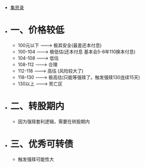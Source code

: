 - [集思录](https://www.jisilu.cn/web/data/cb/list)
- # 一、价格较低
	- 100元以下   ---> 极其安全(最差还本付息)
	- 100-104      ---> 极低估(还本付息 基本会5-6年110换本付息)
	- 104-108      ---> 低估
	- 108-112       ---> 合理
	- 112-118       ---> 高估 (风险较大了)
	- 118-130      ---> 极高估(只能等强赎了。触发强赎130连续15天)
	- 130以上      --->  死亡区
- # 二、转股期内
	- 因为强赎套利逻辑，需要在转股期内
- # 三、优秀可转债
	- 触发强赎可能性大